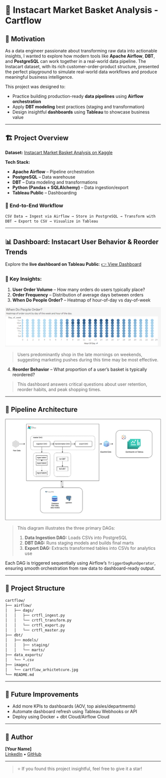 # 🛒 Instacart Market Basket Analysis - Cartflow

## 📌 Motivation

As a data engineer passionate about transforming raw data into actionable insights, I wanted to explore how modern tools like **Apache Airflow**, **DBT**, and **PostgreSQL** can work together in a real-world data pipeline. The Instacart dataset, with its rich customer-order-product structure, presented the perfect playground to simulate real-world data workflows and produce meaningful business intelligence.

This project was designed to:

* Practice building production-ready **data pipelines** using **Airflow orchestration**
* Apply **DBT modeling** best practices (staging and transformation)
* Design insightful **dashboards** using **Tableau** to showcase business value

---

## 🏗️ Project Overview

**Dataset:** [Instacart Market Basket Analysis on Kaggle](https://www.kaggle.com/c/instacart-market-basket-analysis)

**Tech Stack:**

* **Apache Airflow** – Pipeline orchestration
* **PostgreSQL** – Data warehouse
* **DBT** – Data modeling and transformations
* **Python (Pandas + SQLAlchemy)** – Data ingestion/export
* **Tableau Public** – Dashboarding

### 🔄 End-to-End Workflow

```
CSV Data → Ingest via Airflow → Store in PostgreSQL → Transform with DBT → Export to CSV → Visualize in Tableau
```

---

## 📊 Dashboard: Instacart User Behavior & Reorder Trends

Explore the **live dashboard on Tableau Public**: [👉 View Dashboard](https://public.tableau.com/views/InstacartUserBehaviorReorderTrends/Dashboard1?:language=en-US&publish=yes&:sid=&:redirect=auth&:display_count=n&:origin=viz_share_link)

### 📌 Key Insights:

1. **User Order Volume** – How many orders do users typically place?
2. **Order Frequency** – Distribution of average days between orders
3. **When Do People Order?** – Heatmap of hour-of-day vs day-of-week

![When Do People Order? Heatmap](images/order_time_heatmap.png)

> Users predominantly shop in the late mornings on weekends, suggesting marketing pushes during this time may be most effective.

4. **Reorder Behavior** – What proportion of a user’s basket is typically reordered?

> This dashboard answers critical questions about user retention, reorder habits, and peak shopping times.

---

## 🔧 Pipeline Architecture

![Data Pipeline Architecture](images/cartflow_architecture.jpg)

> This diagram illustrates the three primary DAGs:
>
> 1. **Data Ingestion DAG:** Loads CSVs into PostgreSQL
> 2. **DBT DAG:** Runs staging models and builds final marts
> 3. **Export DAG:** Extracts transformed tables into CSVs for analytics use

Each DAG is triggered sequentially using Airflow’s `TriggerDagRunOperator`, ensuring smooth orchestration from raw data to dashboard-ready output.

---

## 📁 Project Structure

```
cartflow/
├── airflow/
│   ├── dags/
│   │   ├── crtfl_ingest.py
│   │   └── crtfl_transform.py
│   │   └── crtfl_export.py
│   │   └── crtfl_master.py
├── dbt/
│   ├── models/
│   │   ├── staging/
│   │   └── marts/
├── data_exports/
│   └── *.csv
├── images/
│   └── cartflow_arhictetcure.jpg
└── README.md
```

---

## 🚀 Future Improvements

* Add more KPIs to dashboards (AOV, top aisles/departments)
* Automate dashboard refresh using Tableau Webhooks or API
* Deploy using Docker + dbt Cloud/Airflow Cloud

---

## 👤 Author

**[Your Name]**  
[LinkedIn](https://www.linkedin.com/in/tanmay-parulekar) • [GitHub](https://github.com/tanmaymp)

---

> ⭐ If you found this project insightful, feel free to give it a star!
